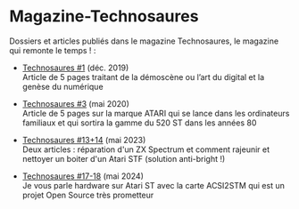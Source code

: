 # Magazine-Technosaures
Dossiers et articles publiés dans le magazine Technosaures, le magazine qui remonte le temps ! :

* [Technosaures #1](https://www.programmez.com/technosaures/technosaures-1) (déc. 2019) <br/>
Article de 5 pages traitant de la démoscène ou l’art du digital et la genèse du numérique

* [Technosaures #3](https://www.programmez.com/technosaures/technosaures-3) (mai 2020) <br/>
Article de 5 pages sur la marque ATARI qui se lance dans les ordinateurs familiaux et qui sortira  la gamme du 520 ST dans les années 80

* [Technosaures #13+14](https://www.programmez.com/technosaures/technosaures-1314) (mai 2023) <br/>
Deux articles : réparation d'un ZX Spectrum et comment rajeunir et nettoyer un boiter d'un Atari STF (solution anti-bright !)

* [Technosaures #17-18](https://www.programmez.com/technosaures/technosaures-1718) (mai 2024) <br/>
Je vous parle hardware sur Atari ST avec la carte ACSI2STM qui est un projet Open Source très prometteur